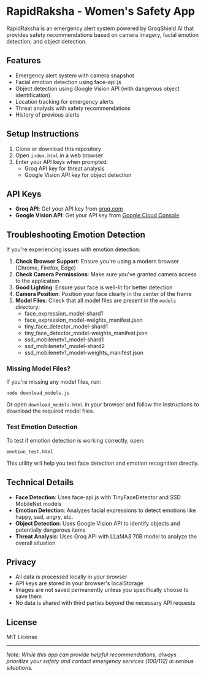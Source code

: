 # RapidRaksha - Women's Safety App

RapidRaksha is an emergency alert system powered by GroqShield AI that provides safety recommendations based on camera imagery, facial emotion detection, and object detection.

## Features

- Emergency alert system with camera snapshot
- Facial emotion detection using face-api.js
- Object detection using Google Vision API (with dangerous object identification)
- Location tracking for emergency alerts
- Threat analysis with safety recommendations
- History of previous alerts

## Setup Instructions

1. Clone or download this repository
2. Open `index.html` in a web browser
3. Enter your API keys when prompted:
   - Groq API key for threat analysis
   - Google Vision API key for object detection

## API Keys

- **Groq API**: Get your API key from [groq.com](https://console.groq.com/)
- **Google Vision API**: Get your API key from [Google Cloud Console](https://console.cloud.google.com/)

## Troubleshooting Emotion Detection

If you're experiencing issues with emotion detection:

1. **Check Browser Support**: Ensure you're using a modern browser (Chrome, Firefox, Edge)
2. **Check Camera Permissions**: Make sure you've granted camera access to the application
3. **Good Lighting**: Ensure your face is well-lit for better detection
4. **Camera Position**: Position your face clearly in the center of the frame
5. **Model Files**: Check that all model files are present in the `models` directory:
   - face_expression_model-shard1
   - face_expression_model-weights_manifest.json
   - tiny_face_detector_model-shard1
   - tiny_face_detector_model-weights_manifest.json
   - ssd_mobilenetv1_model-shard1
   - ssd_mobilenetv1_model-shard2
   - ssd_mobilenetv1_model-weights_manifest.json

### Missing Model Files?

If you're missing any model files, run:

```
node download_models.js
```

Or open `download_models.html` in your browser and follow the instructions to download the required model files.

### Test Emotion Detection

To test if emotion detection is working correctly, open:

```
emotion_test.html
```

This utility will help you test face detection and emotion recognition directly.

## Technical Details

- **Face Detection**: Uses face-api.js with TinyFaceDetector and SSD MobileNet models
- **Emotion Detection**: Analyzes facial expressions to detect emotions like happy, sad, angry, etc.
- **Object Detection**: Uses Google Vision API to identify objects and potentially dangerous items
- **Threat Analysis**: Uses Groq API with LLaMA3 70B model to analyze the overall situation

## Privacy

- All data is processed locally in your browser
- API keys are stored in your browser's localStorage
- Images are not saved permanently unless you specifically choose to save them
- No data is shared with third parties beyond the necessary API requests

## License

MIT License

---

*Note: While this app can provide helpful recommendations, always prioritize your safety and contact emergency services (100/112) in serious situations.* 